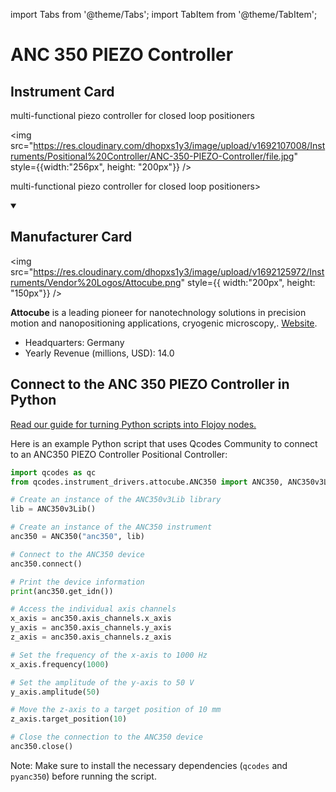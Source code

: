 
import Tabs from '@theme/Tabs';
import TabItem from '@theme/TabItem';

# ANC 350 PIEZO Controller

## Instrument Card

<div className="flex">

<div>

multi-functional piezo controller for closed loop positioners

</div>

<img src="https://res.cloudinary.com/dhopxs1y3/image/upload/v1692107008/Instruments/Positional%20Controller/ANC-350-PIEZO-Controller/file.jpg" style={{width:"256px", height: "200px"}} />

</div>

multi-functional piezo controller for closed loop positioners>

<details open>
<summary><h2>Manufacturer Card</h2></summary>

<img src="https://res.cloudinary.com/dhopxs1y3/image/upload/v1692125972/Instruments/Vendor%20Logos/Attocube.png" style={{ width:"200px", height: "150px"}} />

**Attocube** is a leading pioneer for nanotechnology solutions in precision motion and nanopositioning applications, cryogenic microscopy,. <a href="https://www.attocube.com/en">Website</a>.

<ul>
  <li>Headquarters: Germany</li>
  <li>Yearly Revenue (millions, USD): 14.0</li>
</ul>
</details>

## Connect to the ANC 350 PIEZO Controller in Python

[Read our guide for turning Python scripts into Flojoy nodes.](https://docs.flojoy.ai/custom-nodes/creating-custom-node/)


<Tabs>
<TabItem value="Qcodes Community" label="Qcodes Community">

Here is an example Python script that uses Qcodes Community to connect to an ANC350 PIEZO Controller Positional Controller:

```python
import qcodes as qc
from qcodes.instrument_drivers.attocube.ANC350 import ANC350, ANC350v3Lib

# Create an instance of the ANC350v3Lib library
lib = ANC350v3Lib()

# Create an instance of the ANC350 instrument
anc350 = ANC350("anc350", lib)

# Connect to the ANC350 device
anc350.connect()

# Print the device information
print(anc350.get_idn())

# Access the individual axis channels
x_axis = anc350.axis_channels.x_axis
y_axis = anc350.axis_channels.y_axis
z_axis = anc350.axis_channels.z_axis

# Set the frequency of the x-axis to 1000 Hz
x_axis.frequency(1000)

# Set the amplitude of the y-axis to 50 V
y_axis.amplitude(50)

# Move the z-axis to a target position of 10 mm
z_axis.target_position(10)

# Close the connection to the ANC350 device
anc350.close()
```

Note: Make sure to install the necessary dependencies (`qcodes` and `pyanc350`) before running the script.

</TabItem>
</Tabs>